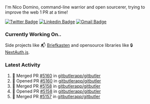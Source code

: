 
I'm Nico Domino, command-line warrior and open sourcerer, trying to improve the web 1 PR at a time!

[![Twitter Badge](https://img.shields.io/badge/-@ndom91-1ca0f1?style=flat-square&labelColor=1ca0f1&logo=twitter&logoColor=white&link=https://twitter.com/ndom91)](https://twitter.com/ndom91) [![Linkedin Badge](https://img.shields.io/badge/-ndom91-blue?style=flat-square&logo=Linkedin&logoColor=white&link=https://www.linkedin.com/in/ndom91/)](https://www.linkedin.com/in/ndom91/) [![Gmail Badge](https://img.shields.io/badge/-yo@ndo.dev-c14438?style=flat-square&logo=mail.ru&logoColor=white&link=mailto:yo@ndo.dev)](mailto:yo@ndo.dev)

### Currently Working On..

Side projects like 📬 [Briefkasten](https://briefkastenhq.com) and opensource libraries like 🔒 [NextAuth.js](https://github.com/nextauthjs/next-auth).

<!--START_SECTION_PROFILE_VIEWS:readme-info-->
<!--END_SECTION_PROFILE_VIEWS:readme-info-->

<!--START_SECTION_DAILY_COMMIT:readme-info-->
<!--END_SECTION_DAILY_COMMIT:readme-info-->

<!--START_SECTION_WEEKLY_COMMIT:readme-info-->
<!--END_SECTION_WEEKLY_COMMIT:readme-info-->

### Latest Activity

<!--START_SECTION:activity-->
1. 🎉 Merged PR [#5160](https://github.com/gitbutlerapp/gitbutler/pull/5160) in [gitbutlerapp/gitbutler](https://github.com/gitbutlerapp/gitbutler)
2. 💪 Opened PR [#5160](https://github.com/gitbutlerapp/gitbutler/pull/5160) in [gitbutlerapp/gitbutler](https://github.com/gitbutlerapp/gitbutler)
3. 🎉 Merged PR [#5158](https://github.com/gitbutlerapp/gitbutler/pull/5158) in [gitbutlerapp/gitbutler](https://github.com/gitbutlerapp/gitbutler)
4. 💪 Opened PR [#5158](https://github.com/gitbutlerapp/gitbutler/pull/5158) in [gitbutlerapp/gitbutler](https://github.com/gitbutlerapp/gitbutler)
5. 🎉 Merged PR [#5157](https://github.com/gitbutlerapp/gitbutler/pull/5157) in [gitbutlerapp/gitbutler](https://github.com/gitbutlerapp/gitbutler)
<!--END_SECTION:activity-->
